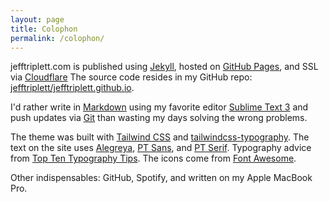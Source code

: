 ```yaml
---
layout: page
title: Colophon
permalink: /colophon/
---
```


jefftriplett.com is published using [Jekyll][], hosted on [GitHub Pages][], and SSL via [Cloudflare][] The source code resides in my GitHub repo: [jefftriplett/jefftriplett.github.io][].

I'd rather write in [Markdown][] using my favorite editor [Sublime Text 3][] and push updates via [Git][] than wasting my days solving the wrong problems.

The theme was built with [Tailwind CSS][] and [tailwindcss-typography][]. The text on the site uses [Alegreya][], [PT Sans][], and [PT Serif][]. Typography advice from [Top Ten Typography Tips][]. The icons come from [Font Awesome][].

Other indispensables: GitHub, Spotify, and written on my Apple MacBook Pro.

[Alegreya]: https://fonts.google.com/specimen/Alegreya
[Cloudflare]: https://www.cloudflare.com
[Font Awesome]: http://fontawesome.io/
[Git]: https://git-scm.com/
[GitHub Pages]: https://pages.github.com/
[jefftriplett/jefftriplett.github.io]: https://github.com/jefftriplett/jefftriplett.github.io
[Jekyll]: https://jekyllrb.com/
[Markdown]: https://daringfireball.net/projects/markdown/
[PT Sans]: https://fonts.google.com/specimen/PT+Sans
[PT Serif]: https://fonts.google.com/specimen/PT+Serif
[SASS]: http://sass-lang.com/
[Skeleton-Sass]: https://github.com/whatsnewsaes/Skeleton-Sass
[Skeleton]: http://getskeleton.com/
[Sublime Text 3]: https://www.sublimetext.com/
[Tailwind CSS]: http://tailwindcss.com
[tailwindcss-typography]: https://github.com/tailwindlabs/tailwindcss-typography
[Top Ten Typography Tips]: http://www.toptentypography.tips/
